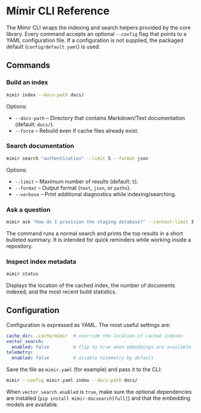 # Mímir CLI Reference

The Mímir CLI wraps the indexing and search helpers provided by the core library. Every
command accepts an optional `--config` flag that points to a YAML configuration file. If a
configuration is not supplied, the packaged default (`config/default.yaml`) is used.

## Commands

### Build an index

```bash
mimir index --docs-path docs/
```

Options:

- `--docs-path` – Directory that contains Markdown/Text documentation (default: `docs/`).
- `--force` – Rebuild even if cache files already exist.

### Search documentation

```bash
mimir search "authentication" --limit 5 --format json
```

Options:

- `--limit` – Maximum number of results (default: `5`).
- `--format` – Output format (`text`, `json`, or `paths`).
- `--verbose` – Print additional diagnostics while indexing/searching.

### Ask a question

```bash
mimir ask "How do I provision the staging database?" --context-limit 3
```

The command runs a normal search and prints the top results in a short bulleted summary.
It is intended for quick reminders while working inside a repository.

### Inspect index metadata

```bash
mimir status
```

Displays the location of the cached index, the number of documents indexed, and the most
recent build statistics.

## Configuration

Configuration is expressed as YAML. The most useful settings are:

```yaml
cache_dir: .cache/mimir  # override the location of cached indexes
vector_search:
  enabled: false         # flip to true when embeddings are available locally
telemetry:
  enabled: false         # disable telemetry by default
```

Save the file as `mimir.yaml` (for example) and pass it to the CLI:

```bash
mimir --config mimir.yaml index --docs-path docs/
```

When `vector_search.enabled` is `true`, make sure the optional dependencies are installed
(`pip install mimir-docsearch[full]`) and that the embedding models are available.
